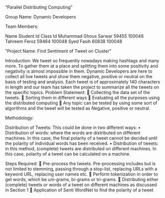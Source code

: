 
“Parallel Distributing Computing”

Group Name: Dynamic Developers

Team Members:

Name	Student Id	Class Id
Muhammad Ghous Sarwar	59455	100048
Tahreem Feroz	59464	100048
Syed Fasih	60838	100048

“Project Name: Find Sentiment of Tweet on Cluster”

Introduction:
We tweet so frequently nowadays making hashtags and many more. To gather them at a place and splitting them into some positivity and negativity is almost impossible in them. Dynamic Developers are here to collect all live tweets and show them negative, positive or neutral on the basis of testing and analysis.
Each tweet is of approximately 140 characters in length and our team has taken the project to summarize all the tweets on the specific topics.
Problem Statement:
	Collecting the data set of the tweets.
	Sorting them in different ways
	Evaluating all the purposes using the distributed computing 
	Any topic can be tested by using some sort of algorithms and the tweet will be tested as Negative, positive or neutral.

Methodology:

Distribution of Tweets: 
This could be done in two different ways: 
•	Distribution of words:
 where the words are distributed on different machines. In this case, the final polarity of a tweet cannot be decided until the polarity of individual words has been received. 
•	Distribution of tweets:
 in this method, (complete) tweets are distributed on different machines. In this case, polarity of a tweet can be calculated on a machine.



Steps Required:
	Pre-process the tweets. Pre-processing includes but is not limited to stemming, passing through a stop-list, replacing URLs with a keyword URL, replacing user names etc.
	Perform tokenization in order to get words, which be uni-grams, bi-grams or tri-grams.
	Distributing either (complete) tweets or words of a tweet on different machines as discussed in Section 1
	Application of Senti WordNet to find the polarity of a tweet
